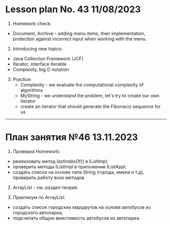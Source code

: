 # Lesson plan No. 43 11/08/2023

1. Homework check:
- Document, Archive - adding menu items, their implementation, protection against incorrect input
  when working with the menu.

2. Introducing new topics:
- Java Collection Framework (JCF)
- Iterator, interface Iterable<E>
- Complexity, big O notation

3. Practice:
   - Complexity - we evaluate the computational complexity of algorithms
   - MyString - we understand the problem, let's try to create our own iterator
   - create an iterator that should generate the Fibonacci sequence for us

___________________________________________

# План занятия №46 13.11.2023

1. Проверка Homework:
- реализовать метод lastIndexOf() в IListImpl;
- проверить методы IListImpl в приложении IListAppl;
- создать список на основе типа String (города, имена и т.д), проверить работу всех методов.

2. ArrayList - см. раздел теория.

3. Практикум по ArrayList:
- создать список городских маршрутов на основе автобусов из городского автопарка;
- подсчитать общую вместимость автобусов из автопарка.

